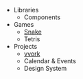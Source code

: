 <ul>
  <li>
    <span>Libraries</span>
    <ul>
      <li>Components</li>
    </ul>
  </li>
  <li>
    <span>Games</span>
    <ul>
      <li>
        <a href="https://devholiday.github.io/snake/">Snake</a>
      </li>
      <li>Tetris</li>
    </ul>
  </li>
  <li>
    <span>Projects</span>
    <ul>
      <li><a href="https://vvork-e1bd6.web.app/">vvork</a></li>
      <li> Calendar & Events</li>
      <li>Design System</li>
    </ul>
  </li>
</li>

<!---
devholiday/devholiday is a ✨ special ✨ repository because its `README.md` (this file) appears on your GitHub profile.
You can click the Preview link to take a look at your changes.
--->

